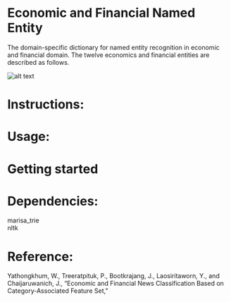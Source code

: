 # Economic and Financial Named Entity
The domain-specific dictionary for named entity recognition in economic and financial domain. The twelve economics and financial entities are described as follows. <br/>

![alt text](https://github.com/Wilawan-Y/EconomicFinancial-NE-Extractor/blob/main/entity.jpg?raw=true)

# Instructions:


# Usage:

# Getting started

# Dependencies:
marisa_trie <br/>
nltk <br/>

# Reference:
Yathongkhum, W., Treeratpituk, P., Bootkrajang, J., Laosiritaworn, Y., and Chaijaruwanich, J., “Economic and Financial News Classification Based on Category-Associated Feature Set,” 
